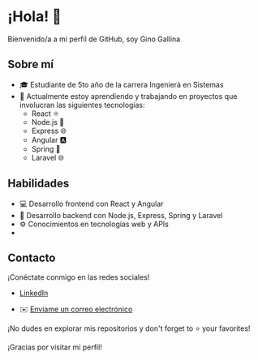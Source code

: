 # ¡Hola! 👋

Bienvenido/a a mi perfil de GitHub, soy Gino Gallina

## Sobre mí

- 🎓 Estudiante de 5to año de la carrera Ingenierá en Sistemas
- 🌱 Actualmente estoy aprendiendo y trabajando en proyectos que involucran las siguientes tecnologías:
  - React ⚛️
  - Node.js 🚀
  - Express 🌐
  - Angular 🅰️
  - Spring 🌸
  - Laravel 🌐


## Habilidades

- 💻 Desarrollo frontend con React y Angular
- 🚀 Desarrollo backend con Node.js, Express, Spring y Laravel
- ⚙️ Conocimientos en tecnologías web y APIs
- 

## Contacto
¡Conéctate conmigo en las redes sociales!

- [LinkedIn](https://www.linkedin.com/in/gino-gallina-205296256/)

- ✉️ [Envíame un correo electrónico](mailto:tuemail@gmail.com)

¡No dudes en explorar mis repositorios y don't forget to ⭐️ your favorites!

¡Gracias por visitar mi perfil!
